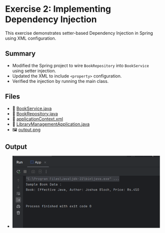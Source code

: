# Exercise 2: Implementing Dependency Injection

This exercise demonstrates setter-based Dependency Injection in Spring using XML configuration.

## Summary

- Modified the Spring project to wire `BookRepository` into `BookService` using setter injection.
- Updated the XML to include `<property>` configuration.
- Verified the injection by running the main class.

## Files

- 🔗 [BookService.java](./LibraryManagement/src/main/java/com/library/service/BookService.java)
- 🔗 [BookRepository.java](./LibraryManagement/src/main/java/com/library/repository/BookRepository.java)
- 🔗 [applicationContext.xml](./LibraryManagement/src/main/resources/applicationContext.xml)
- 🔗 [LibraryManagementApplication.java](./LibraryManagement/src/main/java/com/library/App.java)
- 🖼️ [output.png](./output.png)

## Output

- ![DI Output](./output.png)
